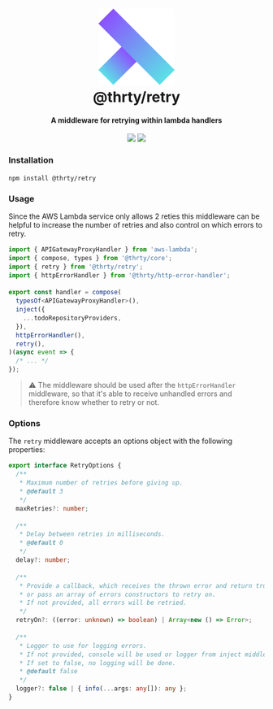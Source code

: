 <h1 align="center">
  <img src="../../assets/logo.svg" alt="thirty" width="150">
  <br>
  @thrty/retry
  <br>
</h1>

<h4 align="center">A middleware for retrying within lambda handlers</h4>

<p align="center">
    <img src="https://img.shields.io/npm/v/@thrty/retry.svg">
  <img src="https://github.com/thrty-org/thrty/actions/workflows/checks.yml/badge.svg">
</p>

### Installation

```shell script
npm install @thrty/retry
```

### Usage
Since the AWS Lambda service only allows 2 reties this middleware can be helpful to increase the number of retries and also
control on which errors to retry.

```typescript
import { APIGatewayProxyHandler } from 'aws-lambda';
import { compose, types } from '@thrty/core';
import { retry } from '@thrty/retry';
import { httpErrorHandler } from '@thrty/http-error-handler';

export const handler = compose(
  typesOf<APIGatewayProxyHandler>(),
  inject({
    ...todoRepositoryProviders,
  }),
  httpErrorHandler(),
  retry(),
)(async event => {
  /* ... */
});
```
> ⚠️ The middleware should be used after the `httpErrorHandler` middleware, so that it's able to receive unhandled errors and therefore know whether to retry or not.

### Options
The `retry` middleware accepts an options object with the following properties:

```typescript
export interface RetryOptions {
  /**
   * Maximum number of retries before giving up.
   * @default 3
   */
  maxRetries?: number;

  /**
   * Delay between retries in milliseconds.
   * @default 0
   */
  delay?: number;

  /**
   * Provide a callback, which receives the thrown error and return true if the error is retriable
   * or pass an array of errors constructors to retry on.
   * If not provided, all errors will be retried.
   */
  retryOn?: ((error: unknown) => boolean) | Array<new () => Error>;

  /**
   * Logger to use for logging errors.
   * If not provided, console will be used or logger from inject middleware if available
   * If set to false, no logging will be done.
   * @default false
   */
  logger?: false | { info(...args: any[]): any };
}
```